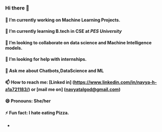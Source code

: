 ### Hi there 👋
#### 🔭 I’m currently working on Machine Learning Projects.
#### 🌱 I’m currently learning B.tech in CSE at ***PES University***
#### 👯 I’m looking to collaborate on data science and Machine Intelligence models.
#### 🤔 I’m looking for help with internships.
#### 💬 Ask me about Chatbots,DataScience and ML
#### 📫 How to reach me: [Linked in] (https://www.linkedin.com/in/navya-h-a1a721183/) or [mail me on] (navyatalgod@gmail.com)
#### 😄 Pronouns: She/her
#### ⚡ Fun fact: I hate eating Pizza.
-

